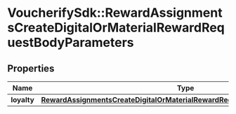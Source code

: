 # VoucherifySdk::RewardAssignmentsCreateDigitalOrMaterialRewardRequestBodyParameters

## Properties

| Name | Type | Description | Notes |
| ---- | ---- | ----------- | ----- |
| **loyalty** | [**RewardAssignmentsCreateDigitalOrMaterialRewardRequestBodyParametersLoyalty**](RewardAssignmentsCreateDigitalOrMaterialRewardRequestBodyParametersLoyalty.md) |  |  |

